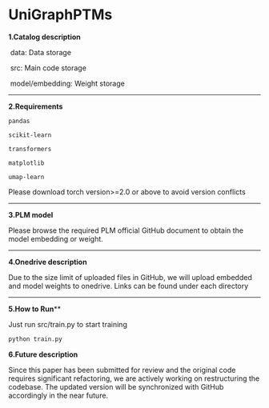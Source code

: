 # 			**UniGraphPTMs**

**1.Catalog description**

​	data: Data storage

​	src: Main code storage

​	model/embedding: Weight storage

------

**2.Requirements**

```
pandas

scikit-learn

transformers

matplotlib

umap-learn
```

Please download torch version>=2.0 or above to avoid version conflicts

------

**3.PLM model**

Please browse the required PLM official GitHub document to obtain the model embedding or weight.

------

**4.Onedrive description**

Due to the size limit of uploaded files in GitHub, we will upload embedded and model weights to onedrive. Links can be found under each directory

------

**5.How to Run****

Just run src/train.py to start training

```python
python train.py
```

**6.Future description**

Since this paper has been submitted for review and the original code requires significant refactoring, we are actively working on restructuring the codebase. The updated version will be synchronized with GitHub accordingly in the near future.